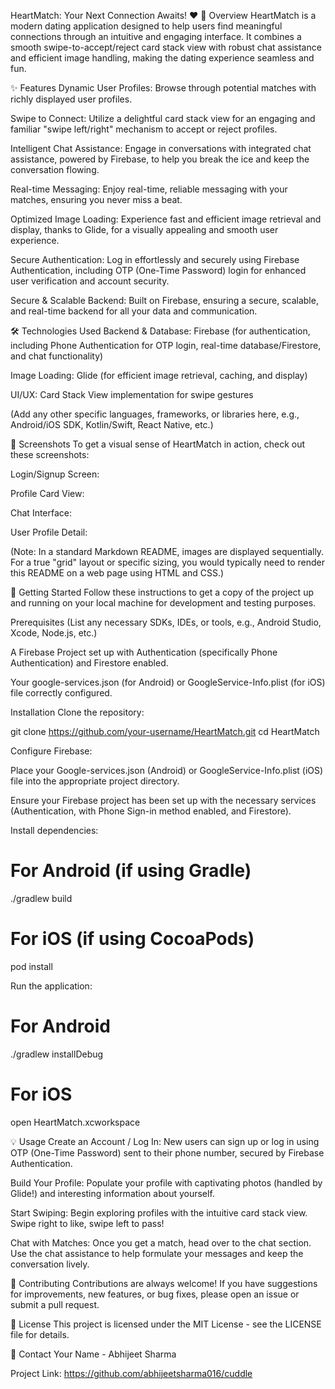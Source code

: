 HeartMatch: Your Next Connection Awaits! ❤️
🌟 Overview
HeartMatch is a modern dating application designed to help users find meaningful connections through an intuitive and engaging interface. It combines a smooth swipe-to-accept/reject card stack view with robust chat assistance and efficient image handling, making the dating experience seamless and fun.

✨ Features
Dynamic User Profiles: Browse through potential matches with richly displayed user profiles.

Swipe to Connect: Utilize a delightful card stack view for an engaging and familiar "swipe left/right" mechanism to accept or reject profiles.

Intelligent Chat Assistance: Engage in conversations with integrated chat assistance, powered by Firebase, to help you break the ice and keep the conversation flowing.

Real-time Messaging: Enjoy real-time, reliable messaging with your matches, ensuring you never miss a beat.

Optimized Image Loading: Experience fast and efficient image retrieval and display, thanks to Glide, for a visually appealing and smooth user experience.

Secure Authentication: Log in effortlessly and securely using Firebase Authentication, including OTP (One-Time Password) login for enhanced user verification and account security.

Secure & Scalable Backend: Built on Firebase, ensuring a secure, scalable, and real-time backend for all your data and communication.

🛠️ Technologies Used
Backend & Database: Firebase (for authentication, including Phone Authentication for OTP login, real-time database/Firestore, and chat functionality)

Image Loading: Glide (for efficient image retrieval, caching, and display)

UI/UX: Card Stack View implementation for swipe gestures

(Add any other specific languages, frameworks, or libraries here, e.g., Android/iOS SDK, Kotlin/Swift, React Native, etc.)

📸 Screenshots
To get a visual sense of HeartMatch in action, check out these screenshots:

Login/Signup Screen:

Profile Card View:

Chat Interface:

User Profile Detail:

(Note: In a standard Markdown README, images are displayed sequentially. For a true "grid" layout or specific sizing, you would typically need to render this README on a web page using HTML and CSS.)

🚀 Getting Started
Follow these instructions to get a copy of the project up and running on your local machine for development and testing purposes.

Prerequisites
(List any necessary SDKs, IDEs, or tools, e.g., Android Studio, Xcode, Node.js, etc.)

A Firebase Project set up with Authentication (specifically Phone Authentication) and Firestore enabled.

Your google-services.json (for Android) or GoogleService-Info.plist (for iOS) file correctly configured.

Installation
Clone the repository:

git clone https://github.com/your-username/HeartMatch.git
cd HeartMatch

Configure Firebase:

Place your Google-services.json (Android) or GoogleService-Info.plist (iOS) file into the appropriate project directory.

Ensure your Firebase project has been set up with the necessary services (Authentication, with Phone Sign-in method enabled, and Firestore).

Install dependencies:

# For Android (if using Gradle)
./gradlew build
# For iOS (if using CocoaPods)
pod install

Run the application:

# For Android
./gradlew installDebug
# For iOS
open HeartMatch.xcworkspace

💡 Usage
Create an Account / Log In: New users can sign up or log in using OTP (One-Time Password) sent to their phone number, secured by Firebase Authentication.

Build Your Profile: Populate your profile with captivating photos (handled by Glide!) and interesting information about yourself.

Start Swiping: Begin exploring profiles with the intuitive card stack view. Swipe right to like, swipe left to pass!

Chat with Matches: Once you get a match, head over to the chat section. Use the chat assistance to help formulate your messages and keep the conversation lively.

🤝 Contributing
Contributions are always welcome! If you have suggestions for improvements, new features, or bug fixes, please open an issue or submit a pull request.

📄 License
This project is licensed under the MIT License - see the LICENSE file for details.

📧 Contact
Your Name - Abhijeet Sharma

Project Link: https://github.com/abhijeetsharma016/cuddle

